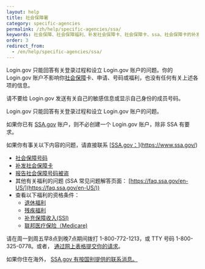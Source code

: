 ```yaml
---
layout: help
title: 社会保障署
category: specific-agencies
permalink: /zh/help/specific-agencies/ssa/
keywords: 社会保障、社会保障福利、补发社会保障卡、社会保障卡、ssa、社会保障卡的补发、社会保障明细表、补发社会保障卡、新的社会保障卡、新卡、补发卡、SS 明细表、社会保障账户、社会保障署、ssa.gov，我需要一个新社会保障卡
order: 3
redirect_from:
  - /en/help/specific-agencies/ssa/
---
```

Login.gov 只能回答有关登录过程和设立 Login.gov 账户的问题。你的 Login.gov 账户不影响你[社会保障](https://www.ssa.gov/)卡、申请、号码或福利，也没有任何有关上述各项的信息。

请不要给 Login.gov 发送有关自己的敏感信息或显示自己身份的成员号码。

Login.gov 只能回答有关登录过程和设立 Login.gov 账户的问题。

如果你已有 [SSA.gov](https://www.ssa.gov/) 账户，则不必创建一个 Login.gov 账户，除非 SSA 有要求。

如果你有事关以下内容的问题，请直接联系 [[SSA.gov：](https://www.ssa.gov/)](https://www.ssa.gov/)

* [社会保障号码](https://www.ssa.gov/employer/ssnv.htm)
* [补发社会保障卡](https://www.ssa.gov/number-card/replace-card)
* [报告社会保障号码被盗](https://www.ssa.gov/number-card/report-stolen-number)
* 其他有关福利的问题 (SSA 常见问题解答页面： [https://faq.ssa.gov/en-US/](https://faq.ssa.gov/en-US/))
* 查看以下福利的资格条件：
  * [退休福利](https://www.ssa.gov/retirement)
  * [残疾福利](https://www.ssa.gov/benefits/disability/)
  * [补充保障收入(SSI)](https://www.ssa.gov/ssi)
  * [联邦医疗保险（Medicare)](https://www.ssa.gov/medicare)

请在周一到周五早8点到晚7点期间拨打 1-800-772-1213，或 TTY 号码 1-800-325-0778。或者， [通过网上表格提交你的请求](https://secure.ssa.gov/emailus/)。

如果你住在海外， [SSA.gov 有按国别提供的联系消息。](https://www.ssa.gov/foreign/)
